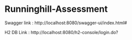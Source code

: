 # Runninghill-Assessment

Swagger link : http://localhost:8080/swagger-ui/index.html#

H2 DB Link : http://localhost:8080/h2-console/login.do?